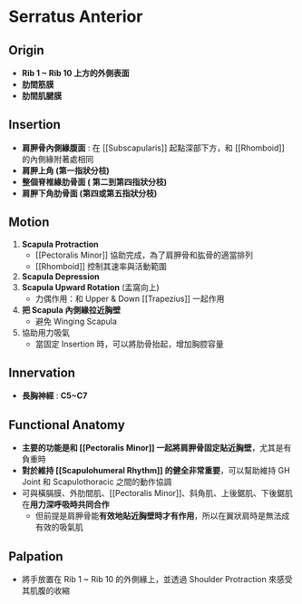 # Serratus Anterior
## Origin
* **Rib 1 ~ Rib 10 上方的外側表面**
* **肋間筋膜**
* **肋間肌腱膜**  

## Insertion
* **肩胛骨內側緣腹面** : 在 [[Subscapularis]] 起點深部下方，和 [[Rhomboid]] 的內側緣附著處相同
* **肩胛上角 (第一指狀分枝)**
* **整個脊椎緣肋骨面 ( 第二到第四指狀分枝)**
* **肩胛下角肋骨面 (第四或第五指狀分枝)**

## Motion
1. **Scapula Protraction**
	* [[Pectoralis Minor]] 協助完成，為了肩胛骨和肱骨的適當排列
	* [[Rhomboid]] 控制其速率與活動範圍
2. **Scapula Depression**
3. **Scapula Upward Rotation** (盂窩向上)
	* 力偶作用：和 Upper & Down [[Trapezius]] 一起作用
4. **把 Scapula 內側緣拉近胸壁** 
	* 避免 Winging Scapula
5. 協助用力吸氣
	* 當固定 Insertion 時，可以將肋骨抬起，增加胸腔容量  

## Innervation
* **長胸神經** :  **C5~C7**

## Functional Anatomy
* **主要的功能是和 [[Pectoralis Minor]] 一起將肩胛骨固定貼近胸壁**，尤其是有負重時
* **對於維持 [[Scapulohumeral Rhythm]] 的健全非常重要**，可以幫助維持 GH Joint 和 Scapulothoracic 之間的動作協調
* 可與橫膈膜、外肋間肌、[[Pectoralis Minor]]、斜角肌、上後鋸肌、下後鋸肌在**用力深呼吸時共同合作**
	* 但前提是肩胛骨能**有效地貼近胸壁時才有作用**，所以在翼狀肩時是無法成有效的吸氣肌  

## Palpation
* 將手放置在 Rib 1 ~ Rib 10 的外側緣上，並透過 Shoulder Protraction 來感受其肌腹的收縮